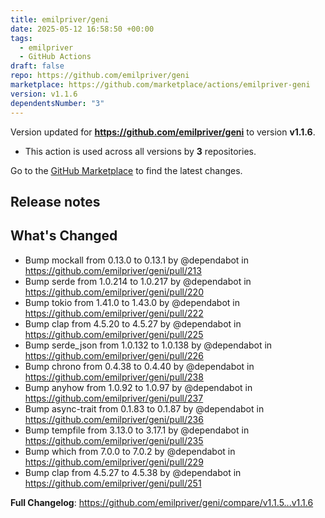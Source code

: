 ```yaml
---
title: emilpriver/geni
date: 2025-05-12 16:58:50 +00:00
tags:
  - emilpriver
  - GitHub Actions
draft: false
repo: https://github.com/emilpriver/geni
marketplace: https://github.com/marketplace/actions/emilpriver-geni
version: v1.1.6
dependentsNumber: "3"
---
```



Version updated for **https://github.com/emilpriver/geni** to version **v1.1.6**.
- This action is used across all versions by **3** repositories.

Go to the [GitHub Marketplace](https://github.com/marketplace/actions/emilpriver-geni) to find the latest changes.

## Release notes

## What's Changed
* Bump mockall from 0.13.0 to 0.13.1 by @dependabot in https://github.com/emilpriver/geni/pull/213
* Bump serde from 1.0.214 to 1.0.217 by @dependabot in https://github.com/emilpriver/geni/pull/220
* Bump tokio from 1.41.0 to 1.43.0 by @dependabot in https://github.com/emilpriver/geni/pull/222
* Bump clap from 4.5.20 to 4.5.27 by @dependabot in https://github.com/emilpriver/geni/pull/225
* Bump serde_json from 1.0.132 to 1.0.138 by @dependabot in https://github.com/emilpriver/geni/pull/226
* Bump chrono from 0.4.38 to 0.4.40 by @dependabot in https://github.com/emilpriver/geni/pull/238
* Bump anyhow from 1.0.92 to 1.0.97 by @dependabot in https://github.com/emilpriver/geni/pull/237
* Bump async-trait from 0.1.83 to 0.1.87 by @dependabot in https://github.com/emilpriver/geni/pull/236
* Bump tempfile from 3.13.0 to 3.17.1 by @dependabot in https://github.com/emilpriver/geni/pull/235
* Bump which from 7.0.0 to 7.0.2 by @dependabot in https://github.com/emilpriver/geni/pull/229
* Bump clap from 4.5.27 to 4.5.38 by @dependabot in https://github.com/emilpriver/geni/pull/251


**Full Changelog**: https://github.com/emilpriver/geni/compare/v1.1.5...v1.1.6
